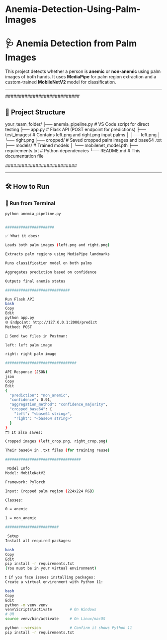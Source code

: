 # Anemia-Detection-Using-Palm-Images

# 🩺 Anemia Detection from Palm Images

This project detects whether a person is **anemic** or **non-anemic** using palm images of both hands. It uses **MediaPipe** for palm region extraction and a custom-trained **MobileNetV2** model for classification.

---

###########################

## 📁 Project Structure

your_team_folder/
├── anemia_pipeline.py # VS Code script for direct testing
├── app.py # Flask API (POST endpoint for predictions)
├── test_images/ # Contains left.png and right.png input palms
│ ├── left.png
│ └── right.png
├── cropped/ # Saved cropped palm images and base64 .txt
├── models/ # Trained models
│ └── mobilenet_model.pth
├── requirements.txt # Python dependencies
└── README.md # This documentation file

##########################

---

## 🛠️ How to Run

### 🔹 Run from Terminal

```bash
python anemia_pipeline.py


######################

✅ What it does:

Loads both palm images (left.png and right.png)

Extracts palm regions using MediaPipe landmarks

Runs classification model on both palms

Aggregates prediction based on confidence

Outputs final anemia status

#############################

Run Flask API
bash
Copy
Edit
python app.py
🌐 Endpoint: http://127.0.0.1:2000/predict
Method: POST

🧾 Send two files in Postman:

left: left palm image

right: right palm image

################################

API Response (JSON)
json
Copy
Edit
{
  "prediction": "non_anemic",
  "confidence": 0.91,
  "aggregation_method": "confidence_majority",
  "cropped_base64": {
    "left": "<base64 string>",
    "right": "<base64 string>"
  }
}
🗂️ It also saves:

Cropped images (left_crop.png, right_crop.png)

Their base64 in .txt files (for training reuse)

##################################

 Model Info
Model: MobileNetV2

Framework: PyTorch

Input: Cropped palm region (224x224 RGB)

Classes:

0 = anemic

1 = non_anemic

########################

 Setup
Install all required packages:

bash
Copy
Edit
pip install -r requirements.txt
(You must be in your virtual environment)

❗ If you face issues installing packages:
Create a virtual environment with Python 11:

bash
Copy
Edit
python -m venv venv
venv\Scripts\activate        # On Windows
# OR
source venv/bin/activate     # On Linux/macOS

python --version             # Confirm it shows Python 11
pip install -r requirements.txt
